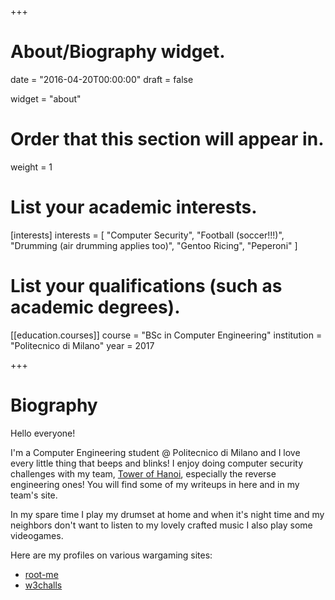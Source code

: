 +++
# About/Biography widget.

date = "2016-04-20T00:00:00"
draft = false

widget = "about"

# Order that this section will appear in.
weight = 1

# List your academic interests.
[interests]
  interests = [
    "Computer Security",
    "Football (soccer!!!)",
    "Drumming (air drumming applies too)",
    "Gentoo Ricing",
    "Peperoni"
  ]

# List your qualifications (such as academic degrees).
[[education.courses]]
  course = "BSc in Computer Engineering"
  institution = "Politecnico di Milano"
  year = 2017
 
+++

# Biography

Hello everyone!

I'm a Computer Engineering student @ Politecnico di Milano and I love every little thing that beeps and blinks! I enjoy doing computer security challenges with my team, [Tower of Hanoi](https://toh.necst.it), especially the reverse engineering ones! You will find some of my writeups in here and in my team's site.

In my spare time I play my drumset at home and when it's night time and my neighbors don't want to listen to my lovely crafted music I also play some videogames.

Here are my profiles on various wargaming sites:

* [root-me](https://www.root-me.org/peperunas?inc=score&lang=en)
* [w3challs](https://w3challs.com/profile/Krishath)